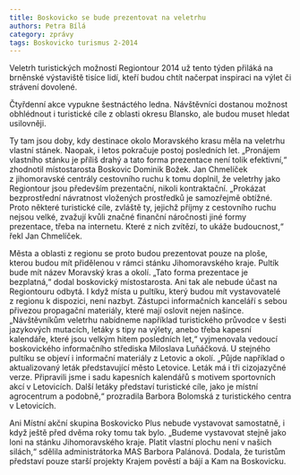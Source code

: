 ```yaml
---
title: Boskovicko se bude prezentovat na veletrhu
authors: Petra Bílá
category: zprávy
tags: Boskovicko turismus 2-2014
---
```


Veletrh turistických možností Regiontour 2014 už tento týden přiláká na brněnské výstaviště tisíce lidí, kteří budou chtít načerpat inspiraci na výlet či strávení dovolené.

Čtyřdenní akce vypukne šestnáctého ledna. Návštěvníci dostanou možnost obhlédnout i turistické cíle z oblasti okresu Blansko, ale budou muset hledat usilovněji.

Ty tam jsou doby, kdy destinace okolo Moravského krasu měla na veletrhu vlastní stánek. Naopak, i letos pokračuje postoj posledních let. „Pronájem vlastního stánku je příliš drahý a tato forma prezentace není tolik efektivní,“ zhodnotil místostarosta Boskovic Dominik Božek. Jan Chmelíček z jihomoravské centrály cestovního ruchu k tomu doplnil, že veletrhy jako Regiontour jsou především prezentační, nikoli kontraktační. „Prokázat bezprostřední návratnost vložených prostředků je samozřejmě obtížné. Proto některé turistické cíle, zvláště ty, jejichž příjmy z cestovního ruchu nejsou velké, zvažují kvůli značné finanční náročnosti jiné formy prezentace, třeba na internetu. Které z nich zvítězí, to ukáže budoucnost,“ řekl Jan Chmelíček.

Města a oblasti z regionu se proto budou prezentovat pouze na ploše, kterou budou mít přidělenou v rámci stánku Jihomoravského kraje. Pultík bude mít název Moravský kras a okolí. „Tato forma prezentace je bezplatná,“ dodal boskovický místostarosta. Ani tak ale nebude účast na Regiontouru odbytá. I když místa u pultíku, který budou mít vystavovatelé z regionu k dispozici, není nazbyt. Zástupci informačních kanceláří s sebou přivezou propagační materiály, které mají oslovit nejen našince. „Návštěvníkům veletrhu nabídneme například turistického průvodce v šesti jazykových mutacích, letáky s tipy na výlety, anebo třeba kapesní kalendáře, které jsou velkým hitem posledních let,“ vyjmenovala vedoucí boskovického informačního střediska Miloslava Luňáčková. U stejného pultíku se objeví i informační materiály z Letovic a okolí. „Půjde například o aktualizovaný leták představující město Letovice. Leták má i tři cizojazyčné verze. Připravili jsme i sadu kapesních kalendářů s motivem sportovních akcí v Letovicích. Další letáky představí turistické cíle, jako je místní agrocentrum a podobně,“ prozradila Barbora Bolomská z turistického centra v Letovicích.

Ani Místní akční skupina Boskovicko Plus nebude vystavovat samostatně, i když ještě před dvěma roky tomu tak bylo. „Budeme vystavovat stejně jako loni na stánku Jihomoravského kraje. Platit vlastní plochu není v našich silách,“ sdělila administrátorka MAS Barbora Palánová. Dodala, že turistům představí pouze starší projekty Krajem pověstí a bájí a Kam na Boskovicku.

